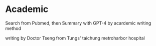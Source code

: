 # Academic 

Search from Pubmed, then Summary with GPT-4 by acardemic writing method


writing by Doctor Tseng from Tungs' taichung metroharbor hospital
